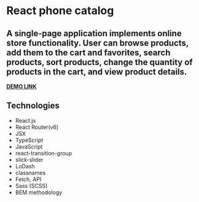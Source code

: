 # **React phone catalog**

## A single-page application implements online store functionality. User can browse products, add them to the cart and favorites, search products, sort products, change the quantity of products in the cart, and view product details.

**[DEMO LINK](https://artyomwhite.github.io/react-phone-catalog/)**

## **Technologies**
+ React.js
+ React Router(v6)
+ JSX
+ TypeScript
+ JavaScript
+ react-transition-group
+ slick-slider
+ LoDash
+ classnames
+ Fetch, API
+ Sass (SCSS)
+ BEM methodology
